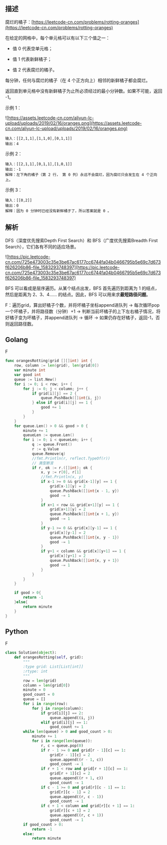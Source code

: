 ## 描述

腐烂的橘子：[https://leetcode-cn.com/problems/rotting-oranges](https://leetcode-cn.com/problems/rotting-oranges)

在给定的网格中，每个单元格可以有以下三个值之一：

- 值 0 代表空单元格；

- 值 1 代表新鲜橘子；

- 值 2 代表腐烂的橘子。

每分钟，任何与腐烂的橘子（在 4 个正方向上）相邻的新鲜橘子都会腐烂。

返回直到单元格中没有新鲜橘子为止所必须经过的最小分钟数。如果不可能，返回 -1。

示例 1：

![https://assets.leetcode-cn.com/aliyun-lc-upload/uploads/2019/02/16/oranges.png](https://assets.leetcode-cn.com/aliyun-lc-upload/uploads/2019/02/16/oranges.png)

```
输入：[[2,1,1],[1,1,0],[0,1,1]]
输出：4
```

示例 2：

```
输入：[[2,1,1],[0,1,1],[1,0,1]]
输出：-1
解释：左下角的橘子（第 2 行， 第 0 列）永远不会腐烂，因为腐烂只会发生在 4 个正向上。
```

示例 3：

```
输入：[[0,2]]
输出：0
解释：因为 0 分钟时已经没有新鲜橘子了，所以答案就是 0 。
```

## 解析

DFS（深度优先搜索Depth First Search）和 BFS（广度优先搜索Breadth First Search），它们各有不同的适应场景。

![https://pic.leetcode-cn.com/725e473003c35e3be67ac6177cc6744fa04b0466795b5e69c7d673f626206b86-file_1583293748397](https://pic.leetcode-cn.com/725e473003c35e3be67ac6177cc6744fa04b0466795b5e69c7d673f626206b86-file_1583293748397)

BFS 可以看成是层序遍历。从某个结点出发，BFS 首先遍历到距离为 1 的结点，然后是距离为 2、3、4…… 的结点。因此，BFS 可以用来求**最短路径问题**。

F：遍历grid，算出好橘子个数，并将坏橘子坐标append进队列 -> 每次循环pop一个坏橘子，并将路径数（分钟）+1 -> 判断当前坏橘子的上下左右橘子情况，将好橘子变为坏橘子，并append进队列 -> 循环 -> 如果仍存在好橘子，返回-1，否则返回路径数。

## Golang

F

```go
func orangesRotting(grid [][]int) int {
    row, column := len(grid), len(grid[0])
    var minute int
    var good int
    queue := list.New()
    for i := 0; i < row; i++ {
        for j := 0; j < column; j++ {
            if grid[i][j] == 2 {
                queue.PushBack([]int{i, j})
            } else if grid[i][j] == 1 {
                good += 1
            }
        }
    }
    for queue.Len() > 0 && good > 0 {
        minute += 1
        queueLen := queue.Len()
        for i := 0; i < queueLen; i++ {
            q := queue.Front()
            r := q.Value
            queue.Remove(q)
            //fmt.Println(r, reflect.TypeOf(r))
            // 类型断言
            if r, ok := r.([]int); ok {
                x, y := r[0], r[1]
                //fmt.Println(x, y)
                if x-1 >= 0 && grid[x-1][y] == 1 {
                    grid[x-1][y] = 2
                    queue.PushBack([]int{x - 1, y})
                    good -= 1
                }
                if x+1 < row && grid[x+1][y] == 1 {
                    grid[x+1][y] = 2
                    queue.PushBack([]int{x + 1, y})
                    good -= 1
                }
                if y-1 >= 0 && grid[x][y-1] == 1 {
                    grid[x][y-1] = 2
                    queue.PushBack([]int{x, y - 1})
                    good -= 1
                }
                if y+1 < column && grid[x][y+1] == 1 {
                    grid[x][y+1] = 2
                    queue.PushBack([]int{x, y + 1})
                    good -= 1
                }
            }
        }
    }

    if good > 0{
        return -1
    }else{
        return minute
    }
}
```

## Python

F

```python
class Solution(object):
    def orangesRotting(self, grid):
        """
        :type grid: List[List[int]]
        :rtype: int
        """
        row = len(grid)
        column = len(grid[0])
        minute = 0
        good_count = 0
        queue = []
        for i in range(row):
            for j in range(column):
                if grid[i][j] == 2:
                    queue.append((i, j))
                elif grid[i][j] == 1:
                    good_count += 1
        while len(queue) > 0 and good_count > 0:
            minute += 1
            for i in range(len(queue)):
                r, c = queue.pop(0)
                if r - 1 >= 0 and grid[r - 1][c] == 1:
                    grid[r - 1][c] = 2
                    queue.append((r - 1, c))
                    good_count -= 1
                if r + 1 < row and grid[r + 1][c] == 1:
                    grid[r + 1][c] = 2
                    queue.append((r + 1, c))
                    good_count -= 1
                if c - 1 >= 0 and grid[r][c - 1] == 1:
                    grid[r][c - 1] = 2
                    queue.append((r, c - 1))
                    good_count -= 1
                if c + 1 < column and grid[r][c + 1] == 1:
                    grid[r][c + 1] = 2
                    queue.append((r, c + 1))
                    good_count -= 1
        if good_count > 0:
            return -1
        else:
            return minute
```
